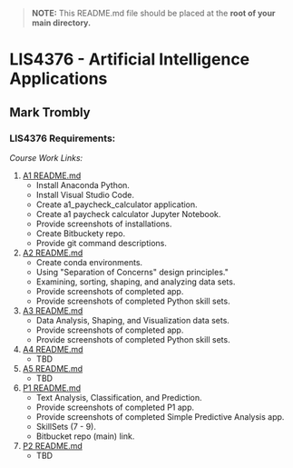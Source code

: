 > **NOTE:** This README.md file should be placed at the **root of your main directory.**

# LIS4376 - Artificial Intelligence Applications

## Mark Trombly

### LIS4376 Requirements:

*Course Work Links:*

1. [A1 README.md](a1/README.md "My A1 README.md file")
    - Install Anaconda Python.
    - Install Visual Studio Code.
    - Create a1_paycheck_calculator application.
    - Create a1 paycheck calculator Jupyter Notebook.
    - Provide screenshots of installations.
    - Create Bitbuckety repo.
    - Provide git command descriptions.
2. [A2 README.md](a2/README.md "My A2 README.md file")
    - Create conda environments.
    - Using "Separation of Concerns" design principles."
    - Examining, sorting, shaping, and analyzing data sets.
    - Provide screenshots of completed app.
    - Provide screenshots of completed Python skill sets.
3. [A3 README.md](a3/README.md "My A3 README.md file")
    - Data Analysis, Shaping, and Visualization data sets.
    - Provide screenshots of completed app.
    - Provide screenshots of completed Python skill sets.
4. [A4 README.md](a4/README.md "My A4 README.md file")
    - TBD
5. [A5 README.md](a5/README.md "My A5 README.md file")
    - TBD
6. [P1 README.md](p1/README.md "My P1 README.md file")
    - Text Analysis, Classification, and Prediction.
    - Provide screenshots of completed P1 app.
    - Provide screenshots of completed Simple Predictive Analysis app.
    - SkillSets (7 - 9).
    - Bitbucket repo (main) link. 
7. [P2 README.md](p2/README.md "My P2 README.md file")
    - TBD

